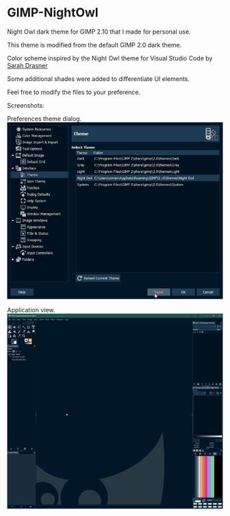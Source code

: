 # GIMP-NightOwl
 Night Owl dark theme for GIMP 2.10 that I made for personal use.

This theme is modified from the default GIMP 2.0 dark theme.

Color scheme inspired by the Night Owl theme for Visual Studio Code by [Sarah Drasner](https://github.com/sdras/night-owl-vscode-theme)

Some additional shades were added to differentiate UI elements.

Feel free to modify the files to your preference.

Screenshots:

Preferences theme dialog.
![Preferences theme dialog](gimp-2.10_UsQADWfeK6.png)

Application view.
![Application view](gimp-2.10_jjr67YqAvY.png)

